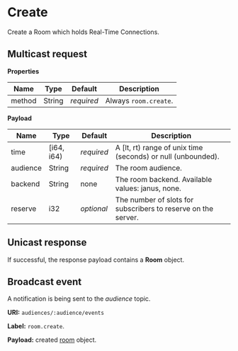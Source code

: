# Create

Create a Room which holds Real-Time Connections.



## Multicast request

**Properties**

Name             | Type   | Default    | Description
---------------- | ------ | ---------- | ------------------
method           | String | _required_ | Always `room.create`.


**Payload**

Name     | Type       | Default    | Description
-------- | ---------- | ---------- | ------------------
time     | [i64, i64) | _required_ | A [lt, rt) range of unix time (seconds) or null (unbounded).
audience | String     | _required_ | The room audience.
backend  | String     | none       | The room backend. Available values: janus, none.
reserve  | i32        | _optional_ | The number of slots for subscribers to reserve on the server.


## Unicast response

If successful, the response payload contains a **Room** object.

## Broadcast event

A notification is being sent to the _audience_ topic.

**URI:** `audiences/:audience/events`

**Label:** `room.create`.

**Payload:** created [room](../room.md#room) object.
